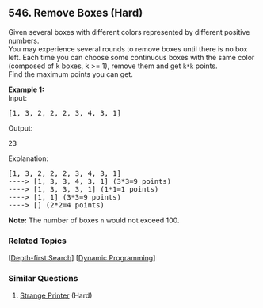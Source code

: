 <!--|This file generated by command(leetcode description); DO NOT EDIT.    |-->
<!--+----------------------------------------------------------------------+-->
<!--|@author    Openset <openset.wang@gmail.com>                           |-->
<!--|@link      https://github.com/openset                                 |-->
<!--|@home      https://github.com/openset/leetcode                        |-->
<!--+----------------------------------------------------------------------+-->

## 546. Remove Boxes (Hard)

<p>Given several boxes with different colors represented by different positive numbers. <br />
You may experience several rounds to remove boxes until there is no box left. Each time you can choose some continuous boxes with the same color (composed of k boxes, k >= 1), remove them and get <code>k*k</code> points.<br />
Find the maximum points you can get.
</p>

<p><b>Example 1:</b><br>
Input: 
<pre>
[1, 3, 2, 2, 2, 3, 4, 3, 1]
</pre>
Output:
<pre>
23
</pre>
Explanation: 
<pre>
[1, 3, 2, 2, 2, 3, 4, 3, 1] 
----> [1, 3, 3, 4, 3, 1] (3*3=9 points) 
----> [1, 3, 3, 3, 1] (1*1=1 points) 
----> [1, 1] (3*3=9 points) 
----> [] (2*2=4 points)
</pre>
</p>

<p><b>Note:</b>
The number of boxes <code>n</code> would not exceed 100.
</p>


### Related Topics
[[Depth-first Search](https://github.com/openset/leetcode/tree/master/tag/depth-first-search/README.md)] [[Dynamic Programming](https://github.com/openset/leetcode/tree/master/tag/dynamic-programming/README.md)] 

### Similar Questions
  1. [Strange Printer](https://github.com/openset/leetcode/tree/master/problems/strange-printer) (Hard)
